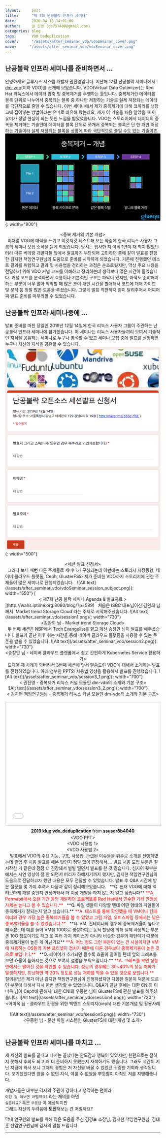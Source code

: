 ```yaml
---
layout:     post
title:      "제 7회 난공불락 인프라 세미나"
date:       2020-04-16 14:01:00
author:     권 진영 (gc757489@gmail.com)
categories: blog
tags:       VDO Deduplication 
cover:      "/assets/after_seminar_vdo/vdoSeminar_cover.png"
main:      "/assets/after_seminar_vdo/vdoSeminar_cover.png"
---
```


## 난공불락 인프라 세미나를 준비하면서 ...
안녕하세요 글루시스 시스템 개발자 권진영입니다. 지난해 12월 난공불락 세미나에서 [dm-vdo](https://github.com/dm-vdo)(이하 VDO)를 소개해 보았습니다. VDO(Virtual Data Optimizer)는 Red Hat 리눅스에서 데이터 압축 및 중복제거를 수행하는 툴입니다. 중복제거란 데이터를 블록 단위로 나누어서 중복되는 블록 중 하나만 저장하는 기술로 실제 저장되는 데이터를 극단적으로 줄일 수 있습니다.
이번 세미나에서 제가 중복제거에 대해 코끼리를 냉장고에 집어넣는 방법이라는 유머로 비유해 봤는데요, 제가 이 기술을 처음 알았을 때 이 유머가 정말 현실이 되는 듯한 느낌을 받았었습니다.
VDO는 스토리지에서 데이터의 중복을 제거하는 기술인데 데이터를 블록 단위로 쪼개서 중복되는 블록은 단 한 개만 저장하는 기술이라 실제 저장되는 블록을 상황에 따라 극단적으로 줄일 수도 있는 기술이죠.  
![Alt text](/assets/after_seminar_vdo/vdoSeminar_concept.png){: width="900"}
<center>&#60;중복 제거의 기본 개념&#62;</center>  
&nbsp;  
이처럼 VDO에 매력을 느기고 이것저것 테스트해 보는 와중에 한국 리눅스 사용자 그룹의 세미나 모집 소식을 듣게 되었습니다.
당시는 입사한 지 아직 1년이 채 되지 않았던 터라 다른 베테랑 개발자들 앞에서 발표하기 부담되어 고민하던 중에 같이 발표를 진행한 김지현 책임연구원님의 도움으로 준비를 시작하게 되었습니다. 
기존에 진행했던 테스트 결과를 취합하고 결과 및 사용법을 정리하는 과정은 순조로웠지만, 막상 주요 내용을 전달하기 위해 VDO 커널 코드를 이해하고 정리하는데 생각보다 많은 시간이 들었습니다.
커널 코드를 분석하면서 흐름이나 기본적인 구조는 파악이 됐지만, 아직도 준비해야 하는 부분이 너무 많아 막막할 때 많은 분이 개인 시간을 할애해서 코드에 대해 가이드 및 분석 등 정말 많은 도움을 주셨습니다.
그렇게 발표 직전까지 같이 달려주어서 어찌어찌 발표 준비를 마무리할 수 있었습니다. 

## 난공불락 인프라 세미나중에 ...
발표 준비를 마친 당일인 2019년 12월 14일에 한국 리눅스 사용자 그룹이 주관하는 난공불락 인프라 세미나에 참가했습니다.
이 세미나는 리눅스 사용자들끼리 모여서 기술적인 지식을 공유하는 세미나로 누구나 참석할 수 있고 세미나 모집 중에 발표를 신청하면 누구나 자신의 지식을 공유할 수 있습니다.
![Alt text](/assets/after_seminar_vdo/vdoSeminar_session_form.png){: width="500"}
<center>&#60;세션 발표 신청서&#62;</center>  
&nbsp;  
그러다 보니 매번 다른 주제들로 세미나가 구성되는데 이번에는 스토리지 시장동향, 네이버 클라우드 플랫폼, Ceph, GlusterFS와 제가 준비한 VDO까지 스토리지에 관한 주제들이 많은 세미나로 진행되었습니다.
&nbsp;  
![Alt text](/assets/after_seminar_vdo/vdoSeminar_session_subject.png){: width="550"}
[<center>&#60; 제7회 난공 불락 세미나 Agenda & 발표자료 &#62;</center>](http://wans.iptime.org:8080/blog/?p=589)  
&nbsp;  
처음은 ISBC 대표님이신 김완희 님께서 `Market trend Storage Cloud`라는 주제로 시작해주셨습니다.
![Alt text](/assets/after_seminar_vdo/session1.png){: width="730"}
<center>&#60;김완희 님 - Market trend Storage Cloud&#62;</center>  
&nbsp;  
두 번째 세션은 NBP에서 Tech Evangelist를 맡고 계신 송창안 님이 발표를 해주셨습니다. 발표가 끝난 이후 쉬는 시간을 통해 네이버 클라우드 플랫폼을 사용할 수 있는 쿠폰을 받을 수 있었습니다.
![Alt text](/assets/after_seminar_vdo/session2.png){: width="730"}
<center>&#60;송창안 님 - 네이버 클라우드 플랫폼에서 쉽고 간편하게 Kubernetes Service 활용하기&#62;</center>  
&nbsp;  
드디어 제 차례가 와버려서 3번째 세션에 앞서 말씀드린 VDO에 대해서 소개하는 발표를 진행하였습니다.
아래 첨부한 PPT와 사용법 영상을 활용해서 발표를 진행했습니다.
![Alt text](/assets/after_seminar_vdo/session3_1.png){: width="700"}
<center>&#60; 권진영 - 중복제거 리눅스 커널 모듈인 dm-vdo의 소개와 기본 구조&#62;</center>  
&nbsp;  
![Alt text](/assets/after_seminar_vdo/session3_2.png){: width="700"}
<center>&#60; 김지현 책임연구원님 - 중복제거 리눅스 커널 모듈인 dm-vdo의 소개와 기본 구조&#62;</center>  
&nbsp;  
<center><iframe src="//www.slideshare.net/slideshow/embed_code/key/2MPGSylcAnoGZz" width="700" height="400" frameborder="0" marginwidth="0" marginheight="0" scrolling="no" style="border:1px solid #CCC; border-width:1px; margin-bottom:5px; max-width: 100%;" allowfullscreen> </iframe> <div style="margin-bottom:5px"> <strong> <a href="//www.slideshare.net/secret/2MPGSylcAnoGZz" title="2019 klug vdo_deduplication" target="_blank">2019 klug vdo_deduplication</a> </strong> from <strong><a href="https://www.slideshare.net/ssuser8b4040" target="_blank">ssuser8b4040</a></strong> </div></center>
<center>&#60;VDO PPT&#62;</center>  
<center><script id="asciicast-sscQMnUKOYZFR8wJDQZEJ3l2E" src="https://asciinema.org/a/sscQMnUKOYZFR8wJDQZEJ3l2E.js" async data-size="small" data-cols="95" data-rows="20" ></script></center>
<center>&#60;VDO 사용법 1&#62;</center>  
<center><script id="asciicast-pHmk7IbPP3zt0vaWK6AShdPF4" src="https://asciinema.org/a/pHmk7IbPP3zt0vaWK6AShdPF4.js" async data-size="small" data-cols="95" data-rows="20" ></script></center>
<center>&#60;VDO 사용법 2&#62;</center>  
&nbsp;  
&nbsp;  
발표에서 VDO의 주요 기능, 구조, 사용법, 관련된 이슈들을 위주로 소개를 진행하였는데 졸업 후 처음 발표를 해본 탓인지 정말 많이 긴장해서.... 발표 처음 도입 부분은 잘 시작한 거 같은데 점점 더 긴장돼서 벌벌 떨면서 발표를 한 것 같습니다.
심지어 뒷부분에서는 시연 영상이 잘 안 되면서 머리가 하얘지기까지 했지만, 김지현 책임연구원님의 도움으로 전달하고자 했던 내용은 모두 전달할 수 있었습니다.
발표 후 Q&A 시간에 받은 질문을 몇 가지 추려서 다음과 같이 정리해보았습니다.  
&nbsp;  
**Q. 현재 VDO에 대해 액티브하게 개발 중인지 안정화돼서 더 이상 개발을 하지 않는지 알고 싶습니다**  
<span style="color:red">**A. Permabit에서 오랜 기간 동안 개발하던 프로젝트를 Red Hat에서 인수한 거라 안정성 자체는 높다고 볼 수 있습니다.**  </span>  
&nbsp;  
**Q. 파일 셋들이 다양할 텐데 어떤 형태의 파일들이 중복제거가 잘되는지 알고 싶습니다.**  
<span style="color:red">**A. 테스트를 통해 확인했을 때 VM이나 컨테이너의 경우 가장 높은 중복제거율을 볼 수 있었고 그림 파일, 오피스파일 등에서는 낮은 중복제거율을 볼 수 있었습니다.**  </span>  
&nbsp;  
**Q. VM, 컨테이너의 경우에 중복제거율이 높다고 해주셨는데 예를 들어 VM을 100G로 생성하여도 동적 할당에 의해 실제 사용되는 부분은 10G 정도이기도 하고 또 여러 가지 케이스가 아니라 비슷한 경우의 패턴이기 때문에 중복제거율이 높은 게 아닌가요**  
<span style="color:red">**A. 어느 정도 그런 부분이 있는 건 사실이지만 VM에 사용하는 OS들의 기본 프리셋이 겹치기 때문에 다른 경우보다 중복제거율이 높은 것으로 보입니다.**  </span>  
&nbsp;  
**Q. 레이어가 추가되면 될수록 효율이 떨어질 텐데 앞의 그래프를 보면 효율이 높아지는 것으로 보여서 설명을 부탁드립니다.**  
<span style="color:red">**A. 그래프를 보면 성능 면에서는 떨어진 것을 확인할 수 있습니다. 성능의 경우에는 30~40%의 성능 저하가 발생하지만, 튜닝하면 약 20% 정도로 성능 저하를 막을 수 있을 것으로 보입니다.**  </span>  
&nbsp;  
질의응답은 제가 아닌 김지현 책임연구원님이 진행하셨지만 다양한 질문이 덕분에 모르던 부분에 대해서 다시 한번 생각할 수 있었습니다.
Q&A가 끝난 후에는 대한 CNI의 이미옥 님이 Ceph에 관해서, 대한 CNI의 우종현 님이 GlusterFS에 관한 발표를 해주셨습니다.
![Alt text](/assets/after_seminar_vdo/session4.png){: width="730"}
<center>&#60;이미옥 님 - 클라우드 환경을 위한 백엔드 스토리지(ceph) 대한 기본개념 및 활용사례&#62;</center>  
&nbsp;  
&nbsp;  
![Alt text](/assets/after_seminar_vdo/session5.png){: width="730"}
<center>&#60;우종현 님 - 분산 파일 시스템인 GlusterFS에 대한 개념 및 소개&#62;</center>  
&nbsp;  

## 난공불락 인프라 세미나를 마치고 ...
제 세션의 발표를 끝내고 나서는 끝났다는 안도감과 행복이 있었지만, 한편으로는 잘하지 못해서 후회도 되고 왜 더 준비하지 못했는지 자책하기도 했습니다.
그래도 시간이 지난 지금에 와서 보니 그때의 경험은 저 자신을 바꿀 수 있었던 귀중한 기회라 생각됩니다.
포기했었다면 얻을 수 없던 지식, 이룰 수 없었을 뿌듯함이 아직도 저를 지탱해줍니다.

개발자들은 대부분 각자의 주관이 강하다고 생각하는 편이라  
`이런 걸 해보면 어떨까요?` 라는 제의를 하면  
`싫은데요?` 혹은 `무응답` 이 예상되지만  
그래도 자신의 두려움에 **도전**해보는 건 어떨까요?

막내 연구원의 발표를 위해 많은 도움을 주신 김경표 소장님, 김지현 책임연구원님, 김태훈 선임연구원님께 감사의 말씀 드립니다.

- - -
